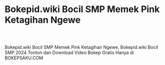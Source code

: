 # Bokepid.wiki Bocil SMP Memek Pink Ketagihan Ngewe
<div class="separator" style="clear: both;"><a href="https://alihkansaku.blogspot.com/2024/11/pecahin-perawan-bocil-sd-memek-pink.html" style="display: block; padding: 1em 0; text-align: center; "><img alt="" border="0" data-original-height="464" data-original-width="819" src="https://blogger.googleusercontent.com/img/b/R29vZ2xl/AVvXsEjZmapKPFiqLckhVTsNP3GXYWRVYjl6z3JFnWJ-mDFdaYcRo2hNR5R8I8aEZLSN4-sKfBYfuAxFEOarWLf9o8jjSNBo0kqzFtZ_4fLYM3cIpoQ93ZjVC2RRGMCon6mjsh3zrYRfG_sPQcz7fOcg2Q5TON_q0ZQmxiXDhvBkTr_bB0ddb_3Ihd6ToFDXgCzq/s320/Screenshot%20%28349%29.png"/></a></div>

Bokepid.wiki Bocil SMP Memek Pink Ketagihan Ngewe, Bokepid.wiki Bocil SMP 2024 Tonton dan Download Video Bokep Gratis Hanya di BOKEPSAKU.COM
